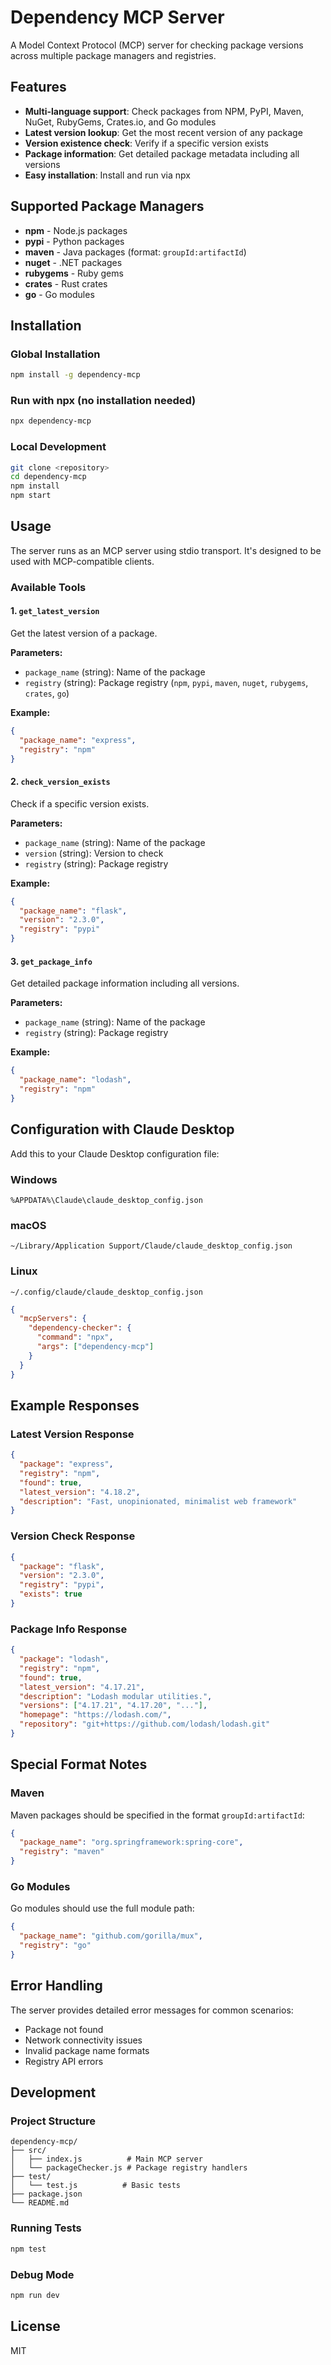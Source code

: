 # Dependency MCP Server

A Model Context Protocol (MCP) server for checking package versions across multiple package managers and registries.

## Features

- **Multi-language support**: Check packages from NPM, PyPI, Maven, NuGet, RubyGems, Crates.io, and Go modules
- **Latest version lookup**: Get the most recent version of any package
- **Version existence check**: Verify if a specific version exists
- **Package information**: Get detailed package metadata including all versions
- **Easy installation**: Install and run via npx

## Supported Package Managers

- **npm** - Node.js packages
- **pypi** - Python packages
- **maven** - Java packages (format: `groupId:artifactId`)
- **nuget** - .NET packages
- **rubygems** - Ruby gems
- **crates** - Rust crates
- **go** - Go modules

## Installation

### Global Installation

```bash
npm install -g dependency-mcp
```

### Run with npx (no installation needed)

```bash
npx dependency-mcp
```

### Local Development

```bash
git clone <repository>
cd dependency-mcp
npm install
npm start
```

## Usage

The server runs as an MCP server using stdio transport. It's designed to be used with MCP-compatible clients.

### Available Tools

#### 1. `get_latest_version`

Get the latest version of a package.

**Parameters:**

- `package_name` (string): Name of the package
- `registry` (string): Package registry (`npm`, `pypi`, `maven`, `nuget`, `rubygems`, `crates`, `go`)

**Example:**

```json
{
  "package_name": "express",
  "registry": "npm"
}
```

#### 2. `check_version_exists`

Check if a specific version exists.

**Parameters:**

- `package_name` (string): Name of the package
- `version` (string): Version to check
- `registry` (string): Package registry

**Example:**

```json
{
  "package_name": "flask",
  "version": "2.3.0",
  "registry": "pypi"
}
```

#### 3. `get_package_info`

Get detailed package information including all versions.

**Parameters:**

- `package_name` (string): Name of the package
- `registry` (string): Package registry

**Example:**

```json
{
  "package_name": "lodash",
  "registry": "npm"
}
```

## Configuration with Claude Desktop

Add this to your Claude Desktop configuration file:

### Windows

`%APPDATA%\Claude\claude_desktop_config.json`

### macOS

`~/Library/Application Support/Claude/claude_desktop_config.json`

### Linux

`~/.config/claude/claude_desktop_config.json`

```json
{
  "mcpServers": {
    "dependency-checker": {
      "command": "npx",
      "args": ["dependency-mcp"]
    }
  }
}
```

## Example Responses

### Latest Version Response

```json
{
  "package": "express",
  "registry": "npm",
  "found": true,
  "latest_version": "4.18.2",
  "description": "Fast, unopinionated, minimalist web framework"
}
```

### Version Check Response

```json
{
  "package": "flask",
  "version": "2.3.0",
  "registry": "pypi",
  "exists": true
}
```

### Package Info Response

```json
{
  "package": "lodash",
  "registry": "npm",
  "found": true,
  "latest_version": "4.17.21",
  "description": "Lodash modular utilities.",
  "versions": ["4.17.21", "4.17.20", "..."],
  "homepage": "https://lodash.com/",
  "repository": "git+https://github.com/lodash/lodash.git"
}
```

## Special Format Notes

### Maven

Maven packages should be specified in the format `groupId:artifactId`:

```json
{
  "package_name": "org.springframework:spring-core",
  "registry": "maven"
}
```

### Go Modules

Go modules should use the full module path:

```json
{
  "package_name": "github.com/gorilla/mux",
  "registry": "go"
}
```

## Error Handling

The server provides detailed error messages for common scenarios:

- Package not found
- Network connectivity issues
- Invalid package name formats
- Registry API errors

## Development

### Project Structure

```
dependency-mcp/
├── src/
│   ├── index.js          # Main MCP server
│   └── packageChecker.js # Package registry handlers
├── test/
│   └── test.js          # Basic tests
├── package.json
└── README.md
```

### Running Tests

```bash
npm test
```

### Debug Mode

```bash
npm run dev
```

## License

MIT
